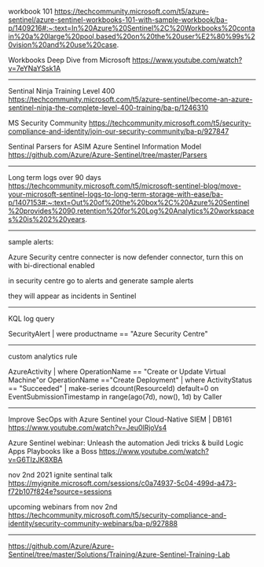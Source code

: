 workbook 101
https://techcommunity.microsoft.com/t5/azure-sentinel/azure-sentinel-workbooks-101-with-sample-workbook/ba-p/1409216#:~:text=In%20Azure%20Sentinel%2C%20Workbooks%20contain%20a%20large%20pool,based%20on%20the%20user%E2%80%99s%20vision%20and%20use%20case.

Workbooks Deep Dive from Microsoft
https://www.youtube.com/watch?v=7eYNaYSsk1A

------

Sentinal Ninja Training Level 400
https://techcommunity.microsoft.com/t5/azure-sentinel/become-an-azure-sentinel-ninja-the-complete-level-400-training/ba-p/1246310

MS Security Community
https://techcommunity.microsoft.com/t5/security-compliance-and-identity/join-our-security-community/ba-p/927847


Sentinal Parsers for ASIM  Azure Sentinel Information Model 
https://github.com/Azure/Azure-Sentinel/tree/master/Parsers

------
Long term logs over 90 days
https://techcommunity.microsoft.com/t5/microsoft-sentinel-blog/move-your-microsoft-sentinel-logs-to-long-term-storage-with-ease/ba-p/1407153#:~:text=Out%20of%20the%20box%2C%20Azure%20Sentinel%20provides%2090,retention%20for%20Log%20Analytics%20workspaces%20is%202%20years.

------

sample alerts:

Azure Security centre connecter is now defender connector, turn this on with bi-directional enabled

in security centre go to alerts and generate sample alerts

they will appear as incidents in Sentinel

-----

KQL log query

SecurityAlert
| were productname == "Azure Security Centre"


------
custom analytics rule

AzureActivity
| where OperationName == "Create or Update Virtual Machine"or OperationName
=="Create Deployment"
| where ActivityStatus == "Succeeded"
| make-series dcount(ResourceId) 
default=0 on EventSubmissionTimestamp
in range(ago(7d), now(), 1d) by Caller


------

Improve SecOps with Azure Sentinel your Cloud-Native SIEM | DB161 
https://www.youtube.com/watch?v=Jeu0lRjoVs4

Azure Sentinel webinar: Unleash the automation Jedi tricks & build Logic Apps Playbooks like a Boss
https://www.youtube.com/watch?v=G6TIzJK8XBA

nov 2nd 2021 ignite sentinal talk
https://myignite.microsoft.com/sessions/c0a74937-5c04-499d-a473-f72b107f824e?source=sessions

upcoming webinars from nov 2nd
https://techcommunity.microsoft.com/t5/security-compliance-and-identity/security-community-webinars/ba-p/927888


-------

https://github.com/Azure/Azure-Sentinel/tree/master/Solutions/Training/Azure-Sentinel-Training-Lab
